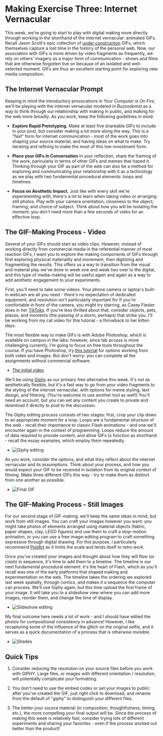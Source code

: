 # Making Exercise Three: Internet Vernacular

This week, we're going to start to play with digital making more directly through working in the shorthand of the internet vernacular: animated GIFs. Recall Jason Scott's epic collection of [under construction](http://www.textfiles.com/underconstruction/) GIFs, which themselves capture a lost time in the history of the personal web. Now, our association with GIFs is more driven by video fragments as frequently, we rely on others' imagery as a major form of communication - shows and films that are otherwise forgotten live on because of an isolated and well-selected moment. GIFs are thus an excellent starting point for exploring new media composition.

## The Internet Vernacular Prompt

Keeping in mind the introductory provocations in *Your Computer is On Fire*, we'll be playing with the internet vernacular modeled in *Buzzademia* as a way to think through our relationship with making in public, and making for the web more broadly. As you work, keep the following guidelines in mind:

- **Explore Rapid Prototyping.** Make at least five shareable GIFs to include in your post, but consider making a lot more along the way. This is a "fast" form for internet communication - most of the work goes into shaping your source material, and having ideas on what to make. Try iterating and refining to make the most of this low-investment form.

- **Place your GIFs in Conversation** In your reflection, share the framing of the work, paricularly in terms of other GIFs and memes that haped it. Thinking through your GIF as part of the web can also be a method for exploring and communicating your relationship with it as a technology as we play with two fundamental procedural elements: loops and timelines.

- **Focus on Aesthetic Impact.** Just like with every skill we're experimenting with, there's a lot to learn when taking video or arranging still photos. Play with your camera orientation; closeness to the object; framing; and choice of subject. Think about how you will be isolating the moment: you don't need more than a few seconds of video for an effective loop.

## The GIF-Making Process - Video

Several of your GIFs should start as video clips. However, instead of working directly from commercial media in the referential manner of most reaction GIFs, I want you to explore the making components of GIFs through first exploring physical materiality and movement, then digitizing and fragmenting the results. This offers us a way to transition from the visual and material play we've done in week one and week two over to the digital, and this type of media-making will be useful again and again as a way to add aesthetic engagement to your experiments.

First, you'll need to take some videos. Your phone camera or laptop's built-in webcam are all you need - there's no expectation of dedicated equipment, and resolution isn't particularly important for  If you're comfortable in front of the camera, you might try starring, as Casey Fiesler does in her [TikToks](https://www.tiktok.com/@professorcasey?lang=en). If you're less thrilled about that, consider objects, pets, places, and moments (the passing of a storm, perhaps) that strike you. I'll be working from my cat video for this tutorial - a throwback to her kitten days.

The most flexible way to make GIFs is with Adobe Photoshop, which is available on campus in the labs: however, since lab access is more challenging currently, I'm going to focus on free tools throughout the course. If you have Photoshop, try [this tutorial](https://helpx.adobe.com/photoshop/how-to/make-animated-gif.html) for options working from both video and images. But don't worry: you can complete all the assignments without commercial software.

- [The initial video](../img/cat.mp4)

We'll be using [Giphy](https://giphy.com/) as our primary free alternative this week. It's not as aesthetically flexible, but it's a fast way to go from your video fragments to the styling of the internet vernacular, with options for meme styling, text design, and filtering. (You're welcome to use another tool as well!) You'll need an account, but you can set any content you create to private and download it directly to post to the discussion.

The Giphy editing process consists of two stages: first, crop your clip down to an appropriate moment for a loop. Loops are a fundamental structure of the web - recall their importance to classic Flash animations - and one we'll encounter again in the context of programming. Loops reduce the amount of data required to provide content, and allow GIFs to function as shorthand - recall the essay examples, which employ them repeatedly.

- ![Giphy editing](..img/giphy.png)

As you work, consider the options, and what they reflect about the internet vernacular and its assumptions. Think about your process, and how you would expect your GIF to be received in isolation from its original context of filming. Make three different GIFs this way - try to make them as distinct from one another as possible.

- ![Final GIF](..img/attention.gif)

## The GIF-Making Process - Still Images

For our second stage of GIF-making, we'll keep the same ideas in mind, but work from still images. You can craft your images however you want: you might take photos of elements arranged using material objects (fabric, paper shapes, clay, LEGO figures) and use them to craft a stop-motion animation, or you can use a free image-editing program to craft something expressive through digital drawing. For this purpose, I particularly recommend [PixilArt](https://www.pixilart.com/) as it limits the scale and lends itself to retro work.

Once you've created your images and thought about how they will flow (or clash) in sequence, it's time to add them to a timeline. The timeline is our next fundamental procedural element: it's the heart of Flash, which as you'll recall was one of the early platforms that shaped making and experimentation on the web. The timeline takes the ordering we explored last week spatially, through comics, and makes it a sequence the computer can process. We'll use Giphy again, but this time upload the first frame of your image. It will take you to a slideshow view where you can add more images, reorder them, and change the time of display.

- ![Slideshow editing](..img/slideshow.png)

My final outcome here needs a lot of work - and I should have edited the photos for compositional consistency in advance! However, I like recapturing some of the influence of the gltich on the original selfie, and it serves as a quick documentation of a process that is otherwise invisible.

- ![Shades](..img/shades.gif)

## Quick Tips

1. Consider reducing the resolution on your source files before you work with GIPHY. Large files, or images with different orientation / resolution, will potentially complicate your formatting.

2. You don't need to use the embed codes or set your images to public: after you've created the GIF, just right click to download, and rename from the default of "giphy" to distinguish your different files.

3. The better your source material (in composition, thoughtfulness, timing, etc.), the more compelling your final output will be. Since the process of making this week is relatively fast, consider trying lots of different experiments and sharing your favorites - even if the process worked out better than the product!
